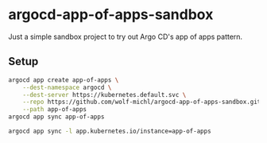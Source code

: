 # argocd-app-of-apps-sandbox

Just a simple sandbox project to try out Argo CD's app of apps pattern.

## Setup

```bash
argocd app create app-of-apps \
    --dest-namespace argocd \
    --dest-server https://kubernetes.default.svc \
    --repo https://github.com/wolf-michl/argocd-app-of-apps-sandbox.git \
    --path app-of-apps  
argocd app sync app-of-apps
```

```bash
argocd app sync -l app.kubernetes.io/instance=app-of-apps
```